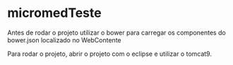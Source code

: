 # micromedTeste

Antes de rodar o projeto utilizar o bower para carregar os componentes do bower.json localizado no WebContente

Para rodar o projeto, abrir o projeto com o eclipse e utilizar o tomcat9.
